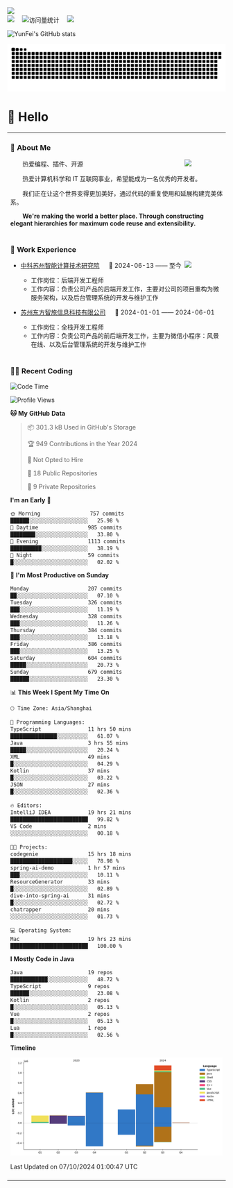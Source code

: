   <!-- dynamic typing effect 动态打字效果 -->
  <div>
    <a href="http://yunfei.plus">
      <img src="https://readme-typing-svg.demolab.com?font=Fira+Code&pause=1000&width=435&lines=console.log(%22Hello%2C%20World%22);祝您今天愉快!&center=true&size=27" />
    </a>
  </div>

  <div>
    <a href="http://yunfei.plus/"><img src="https://img.shields.io/badge/Website-博客-8c36db" /></a>&emsp;
    <!-- visitor -->
    <img src="https://komarev.com/ghpvc/?username=yunfeidog&label=Views&color=orange&style=flat" alt="访问量统计" />&emsp;
    <!-- wakatime -->    
    <a href="https://wakatime.com/@yunfeidog"><img src="https://wakatime.com/badge/user/42d0678c-368b-448b-9a77-5d21c5b55352.svg" /></a>
  </div>

![YunFei's GitHub stats](https://github-readme-stats.vercel.app/api?username=yunfeidog)

![snake](./dist/github-contribution-grid-snake.svg)

#  🙋 Hello

<table>


<tr><td>

### 🤺 About Me

<img align="right" width="88" src="https://cdn.jsdelivr.net/gh/yunfeidog/yunfeidog/assets/images/jobs.png" />

<p>&emsp;&emsp;热爱编程、插件、开源</p>
<p>&emsp;&emsp;热爱计算机科学和 IT 互联网事业，希望能成为一名优秀的开发者。</p>
<p>&emsp;&emsp;我们正在让这个世界变得更加美好，通过代码的重复使用和延展构建完美体系。</p>
<p>&emsp;&emsp;<strong>We're making the world a better place. Through constructing elegant hierarchies for maximum code reuse and extensibility.</strong></p>

</td></tr> 

<tr><td>

### 🏢 Work Experience

<img align="right" width="88" src="https://cdn.jsdelivr.net/gh/yunfeidog/yunfeidog/assets/images/yuanze.png" />

- [中科苏州智能计算技术研究院](http://iict.ac.cn/sy) &emsp; 📌 2024-06-13 —— 至今

  - 工作岗位：后端开发工程师
  - 工作内容：负责公司产品的后端开发工作，主要对公司的项目重构为微服务架构，以及后台管理系统的开发与维护工作

- [苏州东方智旅信息科技有限公司](http://www.leyoobao.com/) &emsp; 📌 2024-01-01 —— 2024-06-01

    - 工作岗位：全栈开发工程师
    - 工作内容：负责公司产品的前后端开发工作，主要为微信小程序：风景在线、以及后台管理系统的开发与维护工作


</td></tr>

<tr><td>

### 👩‍💻 Recent Coding
<!--START_SECTION:waka-->
![Code Time](http://img.shields.io/badge/Code%20Time-1%2C832%20hrs%205%20mins-blue)

![Profile Views](http://img.shields.io/badge/Profile%20Views-3-blue)

**🐱 My GitHub Data** 

> 📦 301.3 kB Used in GitHub's Storage 
 > 
> 🏆 949 Contributions in the Year 2024
 > 
> 🚫 Not Opted to Hire
 > 
> 📜 18 Public Repositories 
 > 
> 🔑 9 Private Repositories 
 > 
**I'm an Early 🐤** 

```text
🌞 Morning                757 commits         ██████░░░░░░░░░░░░░░░░░░░   25.98 % 
🌆 Daytime                985 commits         ████████░░░░░░░░░░░░░░░░░   33.80 % 
🌃 Evening                1113 commits        ██████████░░░░░░░░░░░░░░░   38.19 % 
🌙 Night                  59 commits          █░░░░░░░░░░░░░░░░░░░░░░░░   02.02 % 
```
📅 **I'm Most Productive on Sunday** 

```text
Monday                   207 commits         ██░░░░░░░░░░░░░░░░░░░░░░░   07.10 % 
Tuesday                  326 commits         ███░░░░░░░░░░░░░░░░░░░░░░   11.19 % 
Wednesday                328 commits         ███░░░░░░░░░░░░░░░░░░░░░░   11.26 % 
Thursday                 384 commits         ███░░░░░░░░░░░░░░░░░░░░░░   13.18 % 
Friday                   386 commits         ███░░░░░░░░░░░░░░░░░░░░░░   13.25 % 
Saturday                 604 commits         █████░░░░░░░░░░░░░░░░░░░░   20.73 % 
Sunday                   679 commits         ██████░░░░░░░░░░░░░░░░░░░   23.30 % 
```


📊 **This Week I Spent My Time On** 

```text
🕑︎ Time Zone: Asia/Shanghai

💬 Programming Languages: 
TypeScript               11 hrs 50 mins      ███████████████░░░░░░░░░░   61.07 % 
Java                     3 hrs 55 mins       █████░░░░░░░░░░░░░░░░░░░░   20.24 % 
XML                      49 mins             █░░░░░░░░░░░░░░░░░░░░░░░░   04.29 % 
Kotlin                   37 mins             █░░░░░░░░░░░░░░░░░░░░░░░░   03.22 % 
JSON                     27 mins             █░░░░░░░░░░░░░░░░░░░░░░░░   02.36 % 

🔥 Editors: 
IntelliJ IDEA            19 hrs 21 mins      █████████████████████████   99.82 % 
VS Code                  2 mins              ░░░░░░░░░░░░░░░░░░░░░░░░░   00.18 % 

🐱‍💻 Projects: 
codegenie                15 hrs 18 mins      ████████████████████░░░░░   78.98 % 
spring-ai-demo           1 hr 57 mins        ███░░░░░░░░░░░░░░░░░░░░░░   10.11 % 
ResourceGenerator        33 mins             █░░░░░░░░░░░░░░░░░░░░░░░░   02.89 % 
dive-into-spring-ai      31 mins             █░░░░░░░░░░░░░░░░░░░░░░░░   02.72 % 
chatrapper               20 mins             ░░░░░░░░░░░░░░░░░░░░░░░░░   01.73 % 

💻 Operating System: 
Mac                      19 hrs 23 mins      █████████████████████████   100.00 % 
```

**I Mostly Code in Java** 

```text
Java                     19 repos            ████████████░░░░░░░░░░░░░   48.72 % 
TypeScript               9 repos             ██████░░░░░░░░░░░░░░░░░░░   23.08 % 
Kotlin                   2 repos             █░░░░░░░░░░░░░░░░░░░░░░░░   05.13 % 
Vue                      2 repos             █░░░░░░░░░░░░░░░░░░░░░░░░   05.13 % 
Lua                      1 repo              █░░░░░░░░░░░░░░░░░░░░░░░░   02.56 % 
```



**Timeline**

![Lines of Code chart](https://raw.githubusercontent.com/yunfeidog/yunfeidog/main/assets/bar_graph.png)


 Last Updated on 07/10/2024 01:00:47 UTC
<!--END_SECTION:waka-->

</td></tr>




<tr><td>

